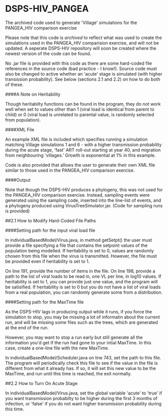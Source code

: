 # DSPS-HIV_PANGEA
The archived code used to generate 'Village' simulations for the PANGEA_HIV comparison exercise

Please note that this code is *archived* to reflect what was used to create the simulations used in the PANGEA_HIV comparision exercise, and will not be updated. A seperate DSPS-HIV repository will soon be created where the newest version of the code can be found.

No .jar file is provided with this code as there are some hard-coded file references in the source code (bad practice - I know!). Source code must also be changed to active whether an 'acute' stage is simulated (with higher transission probability). See below (sections 2.1 and 2.2) on how to do both of these. 

####A Note on Heritability

Though heritabilty functions can be found in the program, they do not work well when set to values other than 1 (viral load is identical from parent to child) or 0 (viral load is unrelated to parental value, is randomly selected from population).

####XML File

An example XML file is included which specifies running a simulation matching Village simulations 1 and 6 - with a higher transmission probability during the acute stage, 'fast' ART roll-out starting at year 40, and migration from neighbouring 'villages.' Growth is exponential at 1% in this example. 

Code is also provided that allows the user to generate their own XML file similar to those used in the PANGEA_HIV comparison exercise.

####Output

Note that though the DSPS-HIV produces a phylogeny, this was not used for the PANGEA_HIV comparison exercise. Instead, sampling events were generated using the sampling code, inserted into the line-list of events, and a phylogeny produced using VirusTreeSimulator.jar.
(Code for sampling runs is provided)


##2.1 How to Modify Hard-Coded File Paths

####Setting path for the input viral load file

In individualBasedModel/Virus.java, in method getSetpt() the user must provide a file specifying a file that contains the setpoint values of the population being modelled. If heritability is set to 0, values are randomly chosen from this file when the virus is transmitted. However, the file must be provided even if heritability is set to 1. 

On line 191, provide the number of items in the file. 
On line 198, provide a path to the list of viral loads to be read in, one VL per line, in log10 values. 
If heritability is set to 1, you can provide just one value, and the program will be satisified. If heritability is set to 0 but you do not have a list of viral loads from a real population, you can randomly generate some from a distribution.

####Setting path for the MaxTime file

As the DSPS-HIV lags in producing output while it runs, if you force the simulation to stop, you may be missing a lot of informatin about the current run, and will be missing some files such as the trees, which are generated at the end of the run. 

However, you may want to stop a run early but still generate all the information you'd get if the run had gone to your intial MaxTime. In this case, create a one-line file with the new MaxTime. 

In individualBasedModel/Scheduler.java on line 743, set the path to this file. The program will periodically check this file to see if the value in the file is different from what it already has. If so, it will set this new value to be the MaxTime, and run until this time is reached, the exit normally. 


##2.2 How to Turn On Acute Stage

In individualBasedModel/Virus.java, set the global variable 'acute' to 'true' if you want transmission probabilty to be higher during the first 3 months of infection, or 'false' if you do not want higher transmission probability during this time. 

